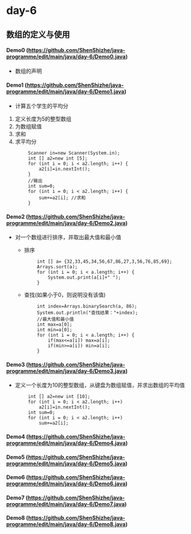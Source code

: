 # day-6
## 数组的定义与使用
#### Demo0 (https://github.com/ShenShizhe/java-programme/edit/main/java/day-6/Demo0.java)
- 数组的声明
#### Demo1 (https://github.com/ShenShizhe/java-programme/edit/main/java/day-6/Demo1.java)
- 计算五个学生的平均分
1. 定义长度为5的整型数组
2. 为数组赋值
3. 求和
4. 求平均分
```
		Scanner in=new Scanner(System.in);
		int [] a2=new int [5];
		for (int i = 0; i < a2.length; i++) {
			a2[i]=in.nextInt();
		}
		//输出		
		int sum=0;
		for (int i = 0; i < a2.length; i++) {
			sum+=a2[i]; //求和
		}
```
#### Demo2 (https://github.com/ShenShizhe/java-programme/edit/main/java/day-6/Demo2.java)
- 对一个数组进行排序，并取出最大值和最小值

	- 排序
	```	
			int [] a= {32,33,45,34,56,67,86,27,3,56,76,85,69};
			Arrays.sort(a);
			for (int i = 0; i < a.length; i++) {
				System.out.print(a[i]+" ");
			}
	```
	- 查找(如果小于0，则说明没有该值)
	```
			int index=Arrays.binarySearch(a, 86);
			System.out.println("查找结果："+index);		
			//最大值和最小值
			int max=a[0];
			int min=a[0];		
			for (int i = 0; i < a.length; i++) {
				if(max<=a[i]) max=a[i];
				if(min>=a[i]) min=a[i];
			}
	```
#### Demo3 (https://github.com/ShenShizhe/java-programme/edit/main/java/day-6/Demo3.java)

- 定义一个长度为10的整型数组，从键盘为数组赋值，并求出数组的平均值
```
		int [] a2=new int [10];
		for (int i = 0; i < a2.length; i++) 
			a2[i]=in.nextInt();		
		int sum=0;
		for (int i = 0; i < a2.length; i++) 
			sum+=a2[i]; 						
```
















#### Demo4 (https://github.com/ShenShizhe/java-programme/edit/main/java/day-6/Demo4.java)
#### Demo5 (https://github.com/ShenShizhe/java-programme/edit/main/java/day-6/Demo5.java)
#### Demo6 (https://github.com/ShenShizhe/java-programme/edit/main/java/day-6/Demo6.java)
#### Demo7 (https://github.com/ShenShizhe/java-programme/edit/main/java/day-6/Demo7.java)
#### Demo8 (https://github.com/ShenShizhe/java-programme/edit/main/java/day-6/Demo8.java)
